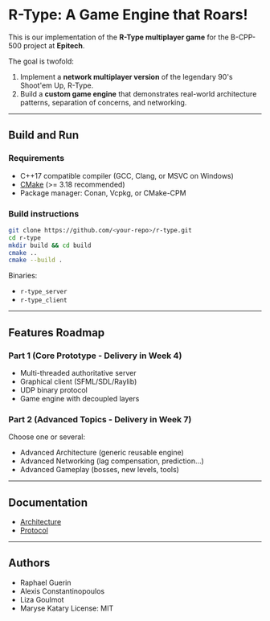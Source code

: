 # R-Type: A Game Engine that Roars!

This is our implementation of the **R-Type multiplayer game** for the B-CPP-500 project at **Epitech**.

The goal is twofold:
1. Implement a **network multiplayer version** of the legendary 90's Shoot'em Up, R-Type.
2. Build a **custom game engine** that demonstrates real-world architecture patterns, separation of concerns, and networking.

---

## Build and Run

### Requirements
- C++17 compatible compiler (GCC, Clang, or MSVC on Windows)
- [CMake](https://cmake.org/) (>= 3.18 recommended)
- Package manager: Conan, Vcpkg, or CMake-CPM

### Build instructions
```bash
git clone https://github.com/<your-repo>/r-type.git
cd r-type
mkdir build && cd build
cmake ..
cmake --build .
```

Binaries:
- `r-type_server`
- `r-type_client`

---

## Features Roadmap

### Part 1 (Core Prototype - Delivery in Week 4)
-  Multi-threaded authoritative server
-  Graphical client (SFML/SDL/Raylib)
-  UDP binary protocol
-  Game engine with decoupled layers

### Part 2 (Advanced Topics - Delivery in Week 7)
Choose one or several:
-  Advanced Architecture (generic reusable engine)
-  Advanced Networking (lag compensation, prediction…)
-  Advanced Gameplay (bosses, new levels, tools)

---

## Documentation
- [Architecture](./docs/architecture/ARCHITECTURE.md)
- [Protocol](./docs/protocol/PROTOCOL.md)

---

## Authors
- Raphael Guerin
- Alexis Constantinopoulos
- Liza Goulmot
- Maryse Katary
License: MIT
